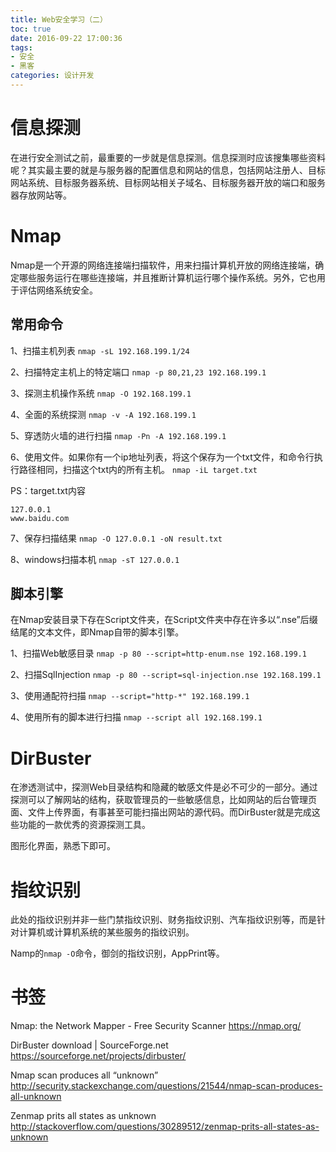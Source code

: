```yaml
---
title: Web安全学习（二）
toc: true
date: 2016-09-22 17:00:36
tags:
- 安全
- 黑客
categories: 设计开发
---
```

# 信息探测
在进行安全测试之前，最重要的一步就是信息探测。信息探测时应该搜集哪些资料呢？其实最主要的就是与服务器的配置信息和网站的信息，包括网站注册人、目标网站系统、目标服务器系统、目标网站相关子域名、目标服务器开放的端口和服务器存放网站等。
<!--more-->

# Nmap
Nmap是一个开源的网络连接端扫描软件，用来扫描计算机开放的网络连接端，确定哪些服务运行在哪些连接端，并且推断计算机运行哪个操作系统。另外，它也用于评估网络系统安全。

## 常用命令
1、扫描主机列表
`nmap -sL 192.168.199.1/24`

2、扫描特定主机上的特定端口
`nmap -p 80,21,23 192.168.199.1`

3、探测主机操作系统
`nmap -O 192.168.199.1`

4、全面的系统探测
`nmap -v -A 192.168.199.1`

5、穿透防火墙的进行扫描
`nmap -Pn -A 192.168.199.1`

6、使用文件。如果你有一个ip地址列表，将这个保存为一个txt文件，和命令行执行路径相同，扫描这个txt内的所有主机。
`nmap -iL target.txt`

PS：target.txt内容
```
127.0.0.1
www.baidu.com
```

7、保存扫描结果
`nmap -O 127.0.0.1 -oN result.txt`

8、windows扫描本机
`nmap -sT 127.0.0.1`

## 脚本引擎
在Nmap安装目录下存在Script文件夹，在Script文件夹中存在许多以“.nse”后缀结尾的文本文件，即Nmap自带的脚本引擎。

1、扫描Web敏感目录
`nmap -p 80 --script=http-enum.nse 192.168.199.1`

2、扫描SqlInjection
`nmap -p 80 --script=sql-injection.nse 192.168.199.1`

3、使用通配符扫描
`nmap --script="http-*" 192.168.199.1`

4、使用所有的脚本进行扫描
`nmap --script all 192.168.199.1`

# DirBuster
在渗透测试中，探测Web目录结构和隐藏的敏感文件是必不可少的一部分。通过探测可以了解网站的结构，获取管理员的一些敏感信息，比如网站的后台管理页面、文件上传界面，有事甚至可能扫描出网站的源代码。而DirBuster就是完成这些功能的一款优秀的资源探测工具。

图形化界面，熟悉下即可。

# 指纹识别
此处的指纹识别并非一些门禁指纹识别、财务指纹识别、汽车指纹识别等，而是针对计算机或计算机系统的某些服务的指纹识别。

Namp的`nmap -O`命令，御剑的指纹识别，AppPrint等。

# 书签
Nmap: the Network Mapper - Free Security Scanner
https://nmap.org/

DirBuster download | SourceForge.net
https://sourceforge.net/projects/dirbuster/

Nmap scan produces all “unknown”
http://security.stackexchange.com/questions/21544/nmap-scan-produces-all-unknown

Zenmap prits all states as unknown
http://stackoverflow.com/questions/30289512/zenmap-prits-all-states-as-unknown